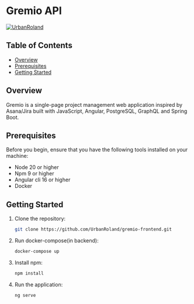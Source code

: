 # Gremio API
[![UrbanRoland](https://circleci.com/gh/UrbanRoland/gremio-frontend.svg?style=svg)](<LINK>)

## Table of Contents

- [Overview](#overview)
- [Prerequisites](#prerequisites)
- [Getting Started](#getting-started)

## Overview

Gremio is a single-page project management web application inspired by Asana/Jira built with JavaScript, Angular, PostgreSQL,
GraphQL and Spring Boot.

## Prerequisites

Before you begin, ensure that you have the following tools installed on your machine:

- Node 20 or higher
- Npm 9 or higher
- Angular cli 16 or higher
- Docker

## Getting Started


1. Clone the repository:

   ```bash
   git clone https://github.com/UrbanRoland/gremio-frontend.git

2. Run docker-compose(in backend):

   ```bash
   docker-compose up
   ```
2. Install npm:

   ```bash
   npm install
   ```   
   
4. Run the application:

   ```bash
   ng serve
   ```